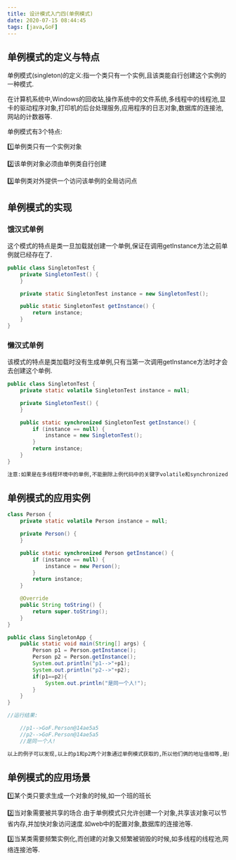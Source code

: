 ```yaml
---
title: 设计模式入门四(单例模式)
date: 2020-07-15 08:44:45
tags: [java,GoF]
---
```


## 单例模式的定义与特点

单例模式(singleton)的定义:指一个类只有一个实例,且该类能自行创建这个实例的一种模式.

在计算机系统中,Windows的回收站,操作系统中的文件系统,多线程中的线程池,显卡的驱动程序对象,打印机的后台处理服务,应用程序的日志对象,数据库的连接池,网站的计数器等.

单例模式有3个特点:

:one:单例类只有一个实例对象

:two:该单例对象必须由单例类自行创建

:three:单例类对外提供一个访问该单例的全局访问点

## 单例模式的实现

### 饿汉式单例

这个模式的特点是类一旦加载就创建一个单例,保证在调用getInstance方法之前单例就已经存在了.

```java
public class SingletonTest {
    private SingletonTest() {
    }

    private static SingletonTest instance = new SingletonTest();

    public static SingletonTest getInstance() {
        return instance;
    }
}

```

### 懒汉式单例

该模式的特点是类加载时没有生成单例,只有当第一次调用getInstance方法时才会去创建这个单例.

```java
public class SingletonTest {
    private static volatile SingletonTest instance = null;

    private SingletonTest() {
    }

    public static synchronized SingletonTest getInstance() {
        if (instance == null) {
            instance = new SingletonTest();
        }
        return instance;
    }
}
```

```tex
注意:如果是在多线程环境中的单例,不能删除上例代码中的关键字volatile和synchronized,否则会存在线程安全的问题.但是这两个关键字,使得每次访问都要同步,会影响性能,且消耗更多的资源.
```

## 单例模式的应用实例

```java
class Person {
    private static volatile Person instance = null;

    private Person() {
    }

    public static synchronized Person getInstance() {
        if (instance == null) {
            instance = new Person();
        }
        return instance;
    }

    @Override
    public String toString() {
        return super.toString();
    }
}

public class SingletonApp {
    public static void main(String[] args) {
        Person p1 = Person.getInstance();
        Person p2 = Person.getInstance();
        System.out.println("p1-->"+p1);
        System.out.println("p2-->"+p2);
        if(p1==p2){
            System.out.println("是同一个人!");
        }
    }
}

//运行结果:

    //p1-->GoF.Person@14ae5a5
    //p2-->GoF.Person@14ae5a5
    //是同一个人!

```

```tex
以上的例子可以发现,以上的p1和p2两个对象通过单例模式获取的,所以他们俩的地址值相等,是同一个对象
```

## 单例模式的应用场景

:one:某个类只要求生成一个对象的时候,如一个班的班长

:two:当对象需要被共享的场合.由于单例模式只允许创建一个对象,共享该对象可以节省内存,并加快对象访问速度.如web中的配置对象,数据库的连接池等.

:three:当某类需要频繁实例化,而创建的对象又频繁被销毁的时候,如多线程的线程池,网络连接池等.





















